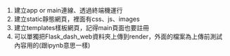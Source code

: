 1. 建立app or main連線、透過終端機運行
2. 建立static靜態網頁，裡面有css、js、images
3. 建立templates樣板網頁，記得main頁面也要註冊
4. 可以單獨把Flask_dash_web資料夾上傳到render，外面的檔案為上傳前測試內容用的(跟ipynb意思一樣)